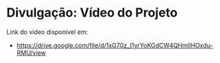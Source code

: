 # Divulgação: Vídeo do Projeto

Link do video disponível em:

- https://drive.google.com/file/d/1xG70z_I1yrYoKGdCW4QHmlIHOxdu-RMU/view


